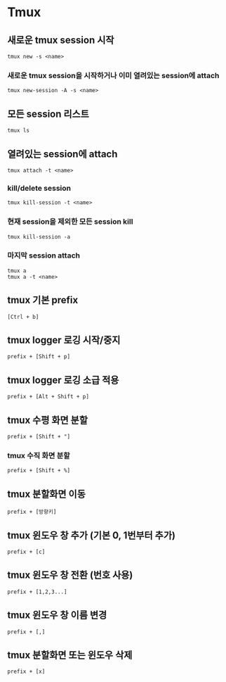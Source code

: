 # Tmux

## 새로운 tmux session 시작
```tmux new -s <name>```

### 새로운 tmux session을 시작하거나 이미 열려있는 session에 attach
```tmux new-session -A -s <name>```

## 모든 session 리스트
```tmux ls```

## 열려있는 session에 attach
```tmux attach -t <name>```

### kill/delete session
```tmux kill-session -t <name>```

### 현재 session을 제외한 모든 session kill
```tmux kill-session -a```

### 마지막 session attach
```tmux a```<br/>```tmux a -t <name>```

## tmux 기본 prefix
```[Ctrl + b]```

## tmux logger 로깅 시작/중지 
```prefix + [Shift + p]```

## tmux logger 로깅 소급 적용 
```prefix + [Alt + Shift + p]```

## tmux 수평 화면 분할
```prefix + [Shift + "]```

### tmux 수직 화면 분할
```prefix + [Shift + %]```

## tmux 분할화면 이동
```prefix + [방향키]```

## tmux 윈도우 창 추가 (기본 0, 1번부터 추가)
```prefix + [c]```

## tmux 윈도우 창 전환 (번호 사용)
```prefix + [1,2,3...]```

## tmux 윈도우 창 이름 변경
```prefix + [,]```

## tmux 분할화면 또는 윈도우 삭제
```prefix + [x]```
